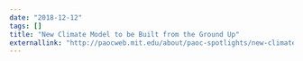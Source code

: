 ```yaml
---
date: "2018-12-12"
tags: []
title: "New Climate Model to be Built from the Ground Up"
externallink: "http://paocweb.mit.edu/about/paoc-spotlights/new-climate-model-to-be-built-from-the-ground-up"
---
```

